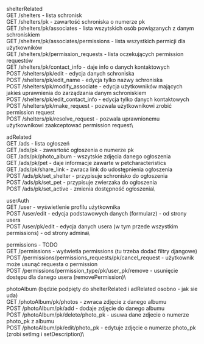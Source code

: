 shelterRelated\
GET /shelters - lista schronisk\
GET /shelters/pk - zawartość schroniska o numerze pk\
GET /shelters/pk/associates - lista wszytskich osób powiązanych z danym schroniskiem\
GET /shelters/pk/associates/permissions - lista wszystkich permicji dla użytkowników\
GET /shelters/pk/permission_requests - lista oczekujących permission requestów\
GET /shelters/pk/contact_info - daje info o danych kontaktowych\
POST /shelters/pk/edit - edycja danych schroniska\
POST /shelters/pk/edit_name - edycja tylko nazwy schroniska\
POST /shelters/pk/modify_associate - edycja użytkowników mających jakieś uprawnienia do zarządzania danym schroniskiem\
POST /shelters/pk/edit_contact_info - edycja tylko danych kontaktowych\
POST /shelters/pk/make_request - pozwala użytkownikowi zrobić permission request\
POST /shelters/pk/resolve_request - pozwala uprawnionemu użytkownikowi zaakceptować permission request\

adRelated\
GET /ads - lista ogłoszeń\
GET /ads/pk - zawartość ogłoszenia o numerze pk\
GET /ads/pk/photo_album - wszytskie zdjęcia danego ogłoszenia\
GET /ads/pk/pet - daje informacje zawarte w petcharacteristics\
GET /ads/pk/share_link - zwraca link do udostępnienia ogłoszenia\
POST /ads/pk/set_shelter - przypisuje schronisko do ogłoszenia\
POST /ads/pk/set_pet - przypisuje zwierzaka do ogłoszenia\
POST /ads/pk/set_active - zmienia dostępność ogłoszenia\

userAuth\
GET /user - wyświetlenie profilu użytkownika\
POST /user/edit - edycja podstawowych danych (formularz) - od strony usera\
POST /user/pk/edit - edycja danych usera (w tym przede wszystkim permissions) - od strony admina\

permissions - TODO\
GET /permissions - wyświetla permissions (tu trzeba dodać filtry djangowe)\
POST /permissions/permissions_requests/pk/cancel_request - użytkownik może usunąć requesta o permission\
POST /permissions/permission_type/pk/user_pk/remove - usunięcie dostępu dla danego usera (removePermission)\

photoAlbum (będzie podpięty do shelterRelated i adRelated osobno - jak sie uda)\
GET /photoAlbum/pk/photos - zwraca zdjęcie z danego albumu\
POST /photoAlbum/pk/add - dodaje zdjęcie do danego albumu\
POST /photoAlbum/pk/delete/photo_pk - usuwa dane zdjecie o numerze photo_pk z albumu\
POST /photoAlbum/pk/edit/photo_pk - edytuje zdjęcie o numerze photo_pk (zrobi setImg i setDescription)\












